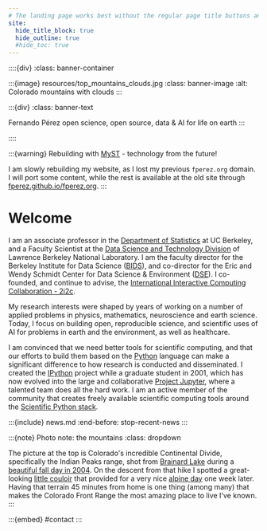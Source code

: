 ```yaml
---
# The landing page works best without the regular page title buttons and right panel outline. I am leaving the TOC on for now, still deciding...
site:
  hide_title_block: true
  hide_outline: true
  #hide_toc: true
---
```


::::{div}
:class: banner-container

  :::{image} resources/top_mountains_clouds.jpg
  :class: banner-image
  :alt: Colorado mountains with clouds
  :::

  :::{div}
  :class: banner-text

  Fernando Pérez
  <span class="banner-subtext">
  open science, open source, data & AI for life on earth
  </span>
  :::

::::


:::{warning} Rebuilding with [MyST](https://mystmd) - technology from the future! 

I am slowly rebuilding my website, as I lost my previous `fperez.org` domain. I will port some content, while the rest is available at the old site through [fperez.github.io/fperez.org](https://fperez.github.io/fperez.org).
:::


# Welcome

I am an associate professor in the [Department of Statistics](http://statistics.berkeley.edu) at UC Berkeley, and a Faculty Scientist at the [Data Science and Technology Division](https://crd.lbl.gov/departments/data-science-and-technology) of Lawrence Berkeley National Laboratory. I am the faculty director for the Berkeley Institute for Data Science ([BIDS](http://bids.berkeley.edu)), and co-director for the Eric and Wendy Schmidt Center for Data Science & Environment ([DSE](https://dse.berkeley.edu/)). I co-founded, and continue to advise, the [International Interactive Computing Collaboration - 2i2c](https://2i2c.org).

My research interests were shaped by years of working on a number of applied problems in physics, mathematics, neuroscience and earth science. Today, I focus on building open, reproducible science, and scientific uses of AI for problems in earth and the environment, as well as healthcare.

I am convinced that we need better tools for scientific computing, and that our efforts to build them based on the [Python](http://www.python.org) language can make a significant difference to how research is conducted and disseminated. I created the [IPython](http://ipython.org) project while a graduate student in 2001, which has now evolved into the large and collaborative [Project Jupyter](), where a talented team does all the hard work. I am an active member of the community that creates freely available scientific computing tools around the [Scientific Python stack](http://scientific-python.org).


:::{include} news.md
:end-before: stop-recent-news
:::

:::{note} Photo note: the mountains
:class: dropdown

The picture at the top is Colorado's incredible Continental Divide, specifically the Indian Peaks range, shot from [Brainard Lake](http://maps.google.com/maps/place?cid=1317471477502605538&q=brainard+lake,+colorado&hl=en) during a [beautiful fall day in 2004](https://photos.app.goo.gl/a3T1FoFUuaskh41JA). On the descent from that hike I spotted a great-looking [little couloir](https://photos.app.goo.gl/NQQKFGVR3QklzPZ52) that provided for a very nice [alpine day](https://photos.app.goo.gl/NQQKFGVR3QklzPZ52k) one week later. Having that terrain 45 minutes from home is one thing (among many) that makes the Colorado Front Range the most amazing place to live I've known.
:::


:::{embed} #contact
:::
